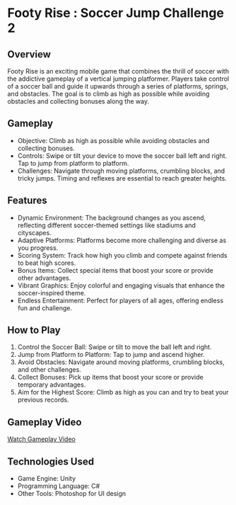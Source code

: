 # Footy Rise : Soccer Jump Challenge 2

## Overview
Footy Rise is an exciting mobile game that combines the thrill of soccer with the addictive gameplay of a vertical jumping platformer. Players take control of a soccer ball and guide it upwards through a series of platforms, springs, and obstacles. The goal is to climb as high as possible while avoiding obstacles and collecting bonuses along the way.

## Gameplay
- Objective: Climb as high as possible while avoiding obstacles and collecting bonuses.
- Controls: Swipe or tilt your device to move the soccer ball left and right. Tap to jump from platform to platform.
- Challenges: Navigate through moving platforms, crumbling blocks, and tricky jumps. Timing and reflexes are essential to reach greater heights.

## Features
- Dynamic Environment: The background changes as you ascend, reflecting different soccer-themed settings like stadiums and cityscapes.
- Adaptive Platforms: Platforms become more challenging and diverse as you progress.
- Scoring System: Track how high you climb and compete against friends to beat high scores.
- Bonus Items: Collect special items that boost your score or provide other advantages.
- Vibrant Graphics: Enjoy colorful and engaging visuals that enhance the soccer-inspired theme.
- Endless Entertainment: Perfect for players of all ages, offering endless fun and challenge.

## How to Play
1. Control the Soccer Ball: Swipe or tilt to move the ball left and right.
2. Jump from Platform to Platform: Tap to jump and ascend higher.
3. Avoid Obstacles: Navigate around moving platforms, crumbling blocks, and other challenges.
4. Collect Bonuses: Pick up items that boost your score or provide temporary advantages.
5. Aim for the Highest Score: Climb as high as you can and try to beat your previous records.

## Gameplay Video
[Watch Gameplay Video](https://youtube.com/shorts/f9IUlREgjdY)

## Technologies Used
- Game Engine: Unity
- Programming Language: C#
- Other Tools: Photoshop for UI design
